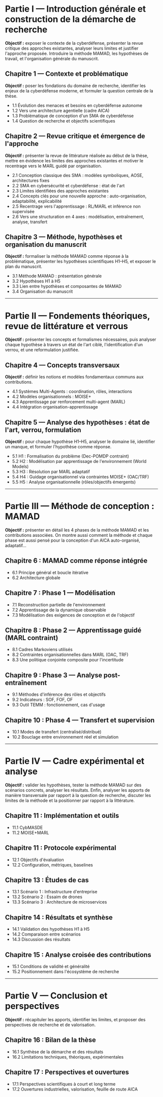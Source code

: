 # Partie I — Introduction générale et construction de la démarche de recherche

**Objectif :** exposer le contexte de la cyberdéfense, présenter la revue critique des approches existantes, analyser leurs limites et justifier l'approche proposée. Introduire la méthode MAMAD, les hypothèses de travail, et l'organisation générale du manuscrit.

## Chapitre 1 — Contexte et problématique

**Objectif :** poser les fondations du domaine de recherche, identifier les enjeux de la cyberdéfense moderne, et formuler la question centrale de la thèse.

* 1.1 Évolution des menaces et besoins en cyberdéfense autonome
* 1.2 Vers une architecture agentielle (cadre AICA)
* 1.3 Problématique de conception d'un SMA de cyberdéfense
* 1.4 Question de recherche et objectifs scientifiques

## Chapitre 2 — Revue critique et émergence de l'approche

**Objectif :** présenter la revue de littérature réalisée au début de la thèse, mettre en évidence les limites des approches existantes et motiver le recentrage vers le MARL guidé par organisation.

* 2.1 Conception classique des SMA : modèles symboliques, AOSE, architectures fixes
* 2.2 SMA en cybersécurité et cyberdéfense : état de l'art
* 2.3 Limites identifiées des approches existantes
* 2.4 Concepts clés pour une nouvelle approche : auto-organisation, adaptabilité, explicabilité
* 2.5 Recentrage vers l'apprentissage : RL/MARL et inférence non supervisée
* 2.6 Vers une structuration en 4 axes : modélisation, entraînement, analyse, transfert

## Chapitre 3 — Méthode, hypothèses et organisation du manuscrit

**Objectif :** formaliser la méthode MAMAD comme réponse à la problématique, présenter les hypothèses scientifiques H1–H5, et exposer le plan du manuscrit.

* 3.1 Méthode MAMAD : présentation générale
* 3.2 Hypothèses H1 à H5
* 3.3 Lien entre hypothèses et composantes de MAMAD
* 3.4 Organisation du manuscrit

---

# Partie II — Fondements théoriques, revue de littérature et verrous

**Objectif :** présenter les concepts et formalismes nécessaires, puis analyser chaque hypothèse à travers un état de l'art ciblé, l'identification d'un verrou, et une reformulation justifiée.

## Chapitre 4 — Concepts transversaux

**Objectif :** définir les notions et modèles fondamentaux communs aux contributions.

* 4.1 Systèmes Multi-Agents : coordination, rôles, interactions
* 4.2 Modèles organisationnels : MOISE+
* 4.3 Apprentissage par renforcement multi-agent (MARL)
* 4.4 Intégration organisation-apprentissage

## Chapitre 5 — Analyse des hypothèses : état de l'art, verrou, formulation

**Objectif :** pour chaque hypothèse H1–H5, analyser le domaine lié, identifier un manque, et formuler l'hypothèse comme réponse.

* 5.1 H1 : Formalisation du problème (Dec-POMDP contraint)
* 5.2 H2 : Modélisation par apprentissage de l'environnement (World Models)
* 5.3 H3 : Résolution par MARL adaptatif
* 5.4 H4 : Guidage organisationnel via contraintes MOISE+ (OAC/TRF)
* 5.5 H5 : Analyse organisationnelle (rôles/objectifs émergents)

---

# Partie III — Méthode de conception : MAMAD

**Objectif :** présenter en détail les 4 phases de la méthode MAMAD et les contributions associées. On montre aussi comment la méthode et chaque phase est aussi pensé pour la conception d'un AICA auto-organisé, adaptatif...

## Chapitre 6 : MAMAD comme réponse intégrée

* 6.1 Principe général et boucle itérative
* 6.2 Architecture globale

## Chapitre 7 : Phase 1 — Modélisation

* 7.1 Reconstruction partielle de l'environnement
* 7.2 Apprentissage de la dynamique observable
* 7.3 Modélisation des exigences de conception et de l'objectif

## Chapitre 8 : Phase 2 — Apprentissage guidé (MARL contraint)

* 8.1 Cadres Markoviens utilisés
* 8.2 Contraintes organisationnelles dans MARL (OAC, TRF)
* 8.3 Une politique conjointe composite pour l'incertitude

## Chapitre 9 : Phase 3 — Analyse post-entraînement

* 9.1 Méthodes d'inférence des rôles et objectifs
* 9.2 Indicateurs : SOF, FOF, OF
* 9.3 Outil TEMM : fonctionnement, cas d'usage

## Chapitre 10 : Phase 4 — Transfert et supervision

* 10.1 Modes de transfert (centralisé/distribué)
* 10.2 Bouclage entre environnement réel et simulation

---

# Partie IV — Cadre expérimental et analyse

**Objectif :** valider les hypothèses, tester la méthode MAMAD sur des scénarios concrets, analyser les résultats. Enfin, analyser les apports de manière transversale par rapport à la question de recherche, discuter les limites de la méthode et la positionner par rapport à la littérature.

## Chapitre 11 : Implémentation et outils 
* 11.1 CybMASDE
* 11.2 MOISE+MARL

## Chapitre 11 : Protocole expérimental

* 12.1 Objectifs d'évaluation
* 12.2 Configuration, métriques, baselines

## Chapitre 13 : Études de cas

* 13.1 Scénario 1 : Infrastructure d'entreprise
* 13.2 Scénario 2 : Essaim de drones
* 13.3 Scénario 3 : Architecture de microservices

## Chapitre 14 : Résultats et synthèse

* 14.1 Validation des hypothèses H1 à H5
* 14.2 Comparaison entre scénarios
* 14.3 Discussion des résultats

## Chapitre 15 : Analyse croisée des contributions

* 15.1 Conditions de validité et généralité
* 15.2 Positionnement dans l'écosystème de recherche

---

# Partie V — Conclusion et perspectives

**Objectif :** récapituler les apports, identifier les limites, et proposer des perspectives de recherche et de valorisation.

## Chapitre 16 : Bilan de la thèse

* 16.1 Synthèse de la démarche et des résultats
* 16.2 Limitations techniques, théoriques, expérimentales

## Chapitre 17 : Perspectives et ouvertures

* 17.1 Perspectives scientifiques à court et long terme
* 17.2 Ouvertures industrielles, valorisation, feuille de route AICA
